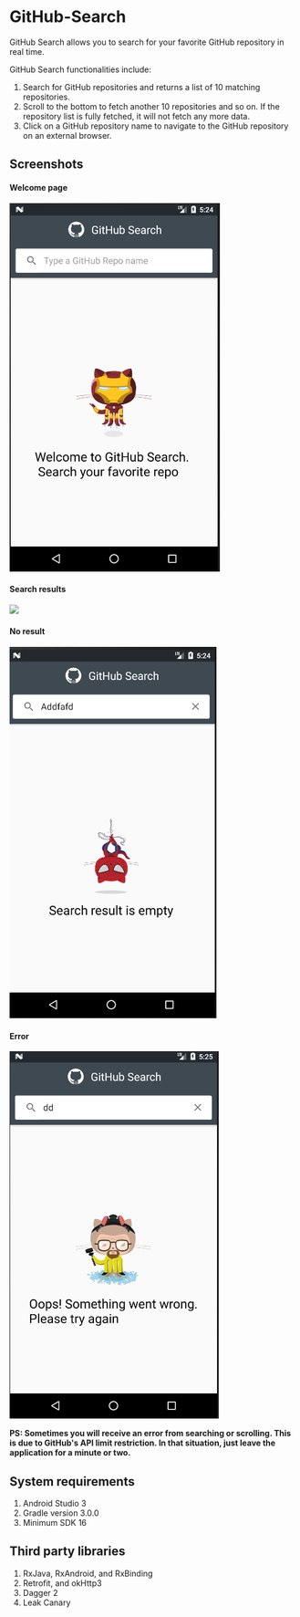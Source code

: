 # GitHub-Search

GitHub Search allows you to search for your favorite GitHub repository in real time.

GitHub Search functionalities include:

1. Search for GitHub repositories and returns a list of 10 matching repositories.
2. Scroll to the bottom to fetch another 10 repositories and so on. If the repository list is fully fetched, it will not fetch any more data.
3. Click on a GitHub repository name to navigate to the GitHub repository on an external browser.

## Screenshots

#### Welcome page
<img src="https://github.com/Thearith/GitHub-Search/blob/master/screenshots/Welcome.png">

#### Search results
![](https://github.com/Thearith/GitHub-Search/blob/master/screenshots/Scrolling.gif)

#### No result
<img src="https://github.com/Thearith/GitHub-Search/blob/master/screenshots/No%20result.png">

#### Error
<img src="https://github.com/Thearith/GitHub-Search/blob/master/screenshots/Error.png">

**PS: Sometimes you will receive an error from searching or scrolling. This is due to GitHub's API limit restriction. In that situation, just leave the application for a minute or two.**

## System requirements

1. Android Studio 3
2. Gradle version 3.0.0
3. Minimum SDK 16

## Third party libraries

1. RxJava, RxAndroid, and RxBinding
2. Retrofit, and okHttp3
3. Dagger 2
4. Leak Canary
